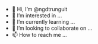 - 👋 Hi, I’m @ngdtrunguit
- 👀 I’m interested in ...
- 🌱 I’m currently learning ...
- 💞️ I’m looking to collaborate on ...
- 📫 How to reach me ...

<!---
ngdtrunguit/ngdtrunguit is a ✨ special ✨ repository because its `README.md` (this file) appears on your GitHub profile.
You can click the Preview link to take a look at your changes.
--->
